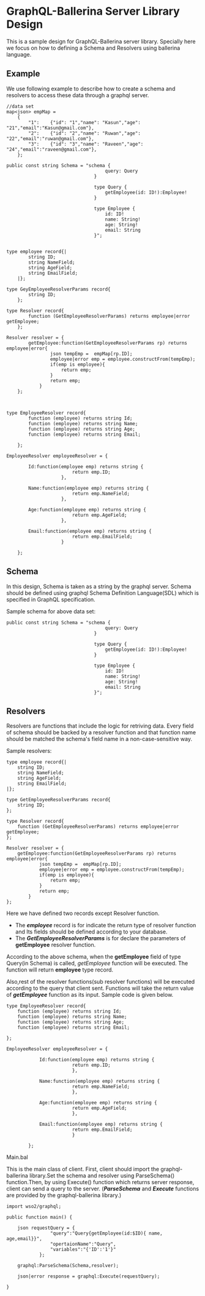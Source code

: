 # GraphQL-Ballerina Server Library Design

This is a sample design for GraphQL-Ballerina server library. Specially here we focus on how to defining a Schema and Resolvers using ballerina language.

## Example

We use following example to describe how to create a schema and resolvers to access these data through a graphql server.

    //data set
    map<json> empMap = 
        { 
            "1":    {"id": "1","name": "Kasun","age": "21","email":"Kasun@gmail.com"},
            "2":    {"id": "2","name": "Ruwan","age": "22","email":"ruwan@gmail.com"},
            "3":    {"id": "3","name": "Raveen","age": "24","email":"raveen@gmail.com"},
        };

    public const string Schema = "schema {
                                        query: Query
                                    }
                                    
                                    type Query {
                                        getEmployee(id: ID!):Employee!
                                    }
                                    
                                    type Employee {
                                        id: ID!
                                        name: String!
                                        age: String!
                                        email: String
                                    }";


    type employee record{|
            string ID;
            string NameField;
            string AgeField;
            string EmailField;
        |};

    type GeyEmployeeResolverParams record{
            string ID;
        };

    type Resolver record{
            function (GetEmployeeResolverParams) returns employee|error getEmployee;
        };

    Resolver resolver = {
            getEmployee:function(GetEmployeeResolverParams rp) returns employee|error{
                    json tempEmp =  empMap[rp.ID];
                    employee|error emp = employee.constructFrom(tempEmp);
                    if(emp is employee){
                        return emp;
                    }
                    return emp;
                }
        };



    type EmployeeResolver record{
            function (employee) returns string Id;
            function (employee) returns string Name;
            function (employee) returns string Age;
            function (employee) returns string Email;
        
        };

    EmployeeResolver employeeResolver = {
        
            Id:function(employee emp) returns string {
                            return emp.ID;
                        },

            Name:function(employee emp) returns string {
                            return emp.NameField;
                        },

            Age:function(employee emp) returns string {
                            return emp.AgeField;
                        },
                
            Email:function(employee emp) returns string {
                            return emp.EmailField;
                        }

        };

 


## Schema

In this design, Schema is taken as a string by the graphql server. Schema should be defined using graphql Schema Definition Language(SDL) which is specified in GraphQL specification.

Sample schema for above data set:

    public const string Schema = "schema {
                                        query: Query
                                    }
                                    
                                    type Query {
                                        getEmployee(id: ID!):Employee!
                                    }
                                    
                                    type Employee {
                                        id: ID!
                                        name: String!
                                        age: String!
                                        email: String
                                    }";



## Resolvers

Resolvers are functions that include the logic for retriving data. Every field of schema should be backed by a resolver function and that function name should be matched the schema's field name in a non-case-sensitive way.

Sample resolvers:

    type employee record{|
        string ID;
        string NameField;
        string AgeField;
        string EmailField;
    |};

    type GetEmployeeResolverParams record{
        string ID;
    };

    type Resolver record{
        function (GetEmployeeResolverParams) returns employee|error getEmployee;
    };

    Resolver resolver = {
        getEmployee:function(GetEmployeeResolverParams rp) returns employee|error{
                json tempEmp =  empMap[rp.ID];
                employee|error emp = employee.constructFrom(tempEmp);
                if(emp is employee){
                    return emp;
                }
                return emp;
            }
    };


Here we have defined two records except Resolver function. 
- The ***employee***  record is for indicate the return type of resolver function and Its fields should be defined according to your database.
- The ***GetEmployeeResolverParams*** is for declare the parameters of **getEmployee** resolver function.

According to the above schema, when the **getEmployee** field of type Query(in Schema) is called, *getEmployee* function will be executed. The function will return **employee** type record.

Also,rest of the resolver functions(sub resolver functions) will be executed according to the query that client sent. Functions will take the return value of ***getEmployee*** function as its input. Sample code is given below.


    type EmployeeResolver record{
        function (employee) returns string Id;
        function (employee) returns string Name;
        function (employee) returns string Age;
        function (employee) returns string Email;
        
    };

    EmployeeResolver employeeResolver = {
        
                Id:function(employee emp) returns string {
                            return emp.ID;
                            },

                Name:function(employee emp) returns string {
                            return emp.NameField;
                            },

                Age:function(employee emp) returns string {
                            return emp.AgeField;
                            },
                
                Email:function(employee emp) returns string {
                            return emp.EmailField;
                            }

            };


Main.bal

This is the main class of client. First, client should import the graphql-ballerina library.Set the schema and resolver using ParseSchema() function.Then, by using Execute() function which returns server response, client can send a query to the server. (***ParseSchema*** and ***Execute*** functions are provided by the graphql-ballerina library.)

    import wso2/graphql;

    public function main() {

        json requestQuery = {
                    "query":"Query{getEmployee(id:$ID){ name, age,email}}",
                    "opertaionName":"Query",
                    "variables":"{'ID':'1'}"
                };

        graphql:ParseSchema(Schema,resolver);
        
        json|error response = graphql:Execute(requestQuery);

    }
